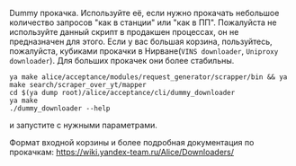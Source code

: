 Dummy прокачка.
Используйте её, если нужно прокачать небольшое количество запросов "как в станции" или "как в ПП".
Пожалуйста не используйте данный скрипт в продакшен процессах, он не предназначен для этого. Если у вас большая корзина, пользуйтесь, пожалуйста, кубиками прокачки в Нирване(```VINS downloader```, ```Uniproxy downloader```). Для больших прокачек они более стабильны.

```
ya make alice/acceptance/modules/request_generator/scrapper/bin && ya make search/scraper_over_yt/mapper
cd $(ya dump root)/alice/acceptance/cli/dummy_downloader
ya make
./dummy_downloader --help
```
и запустите с нужными параметрами.

Формат входной корзины и более подробная документация по прокачкам: https://wiki.yandex-team.ru/Alice/Downloaders/
